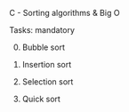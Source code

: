 C - Sorting algorithms & Big O

Tasks: mandatory

0. Bubble sort

1. Insertion sort

2. Selection sort

3. Quick sort
